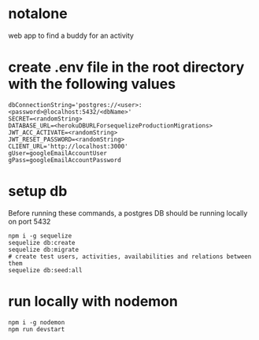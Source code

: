 # notalone
web app to find a buddy for an activity

# create .env file in the root directory with the following values

```
dbConnectionString='postgres://<user>:<password>@localhost:5432/<dbName>'
SECRET=<randomString>
DATABASE_URL=<herokuDBURLForsequelizeProductionMigrations>
JWT_ACC_ACTIVATE=<randomString>
JWT_RESET_PASSWORD=<randomString>
CLIENT_URL='http://localhost:3000'
gUser=googleEmailAccountUser
gPass=googleEmailAccountPassword
```

# setup db

Before running these commands, a postgres DB should be running locally on port 5432

```
npm i -g sequelize
sequelize db:create
sequelize db:migrate
# create test users, activities, availabilities and relations between them
sequelize db:seed:all
```

# run locally with nodemon

```
npm i -g nodemon
npm run devstart
```